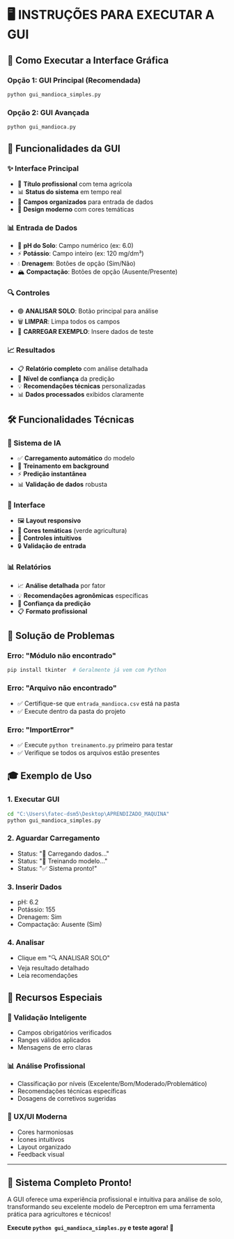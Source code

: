 # 🖥️ INSTRUÇÕES PARA EXECUTAR A GUI

## 🚀 Como Executar a Interface Gráfica

### Opção 1: GUI Principal (Recomendada)
```bash
python gui_mandioca_simples.py
```

### Opção 2: GUI Avançada
```bash  
python gui_mandioca.py
```

## 🎯 Funcionalidades da GUI

### ✨ Interface Principal
- 🌾 **Título profissional** com tema agrícola
- 📊 **Status do sistema** em tempo real
- 📝 **Campos organizados** para entrada de dados
- 🎨 **Design moderno** com cores temáticas

### 📊 Entrada de Dados
- 🧪 **pH do Solo**: Campo numérico (ex: 6.0)
- ⚡ **Potássio**: Campo inteiro (ex: 120 mg/dm³)
- 💧 **Drenagem**: Botões de opção (Sim/Não)
- 🏔️ **Compactação**: Botões de opção (Ausente/Presente)

### 🔍 Controles
- 🟢 **ANALISAR SOLO**: Botão principal para análise
- 🗑️ **LIMPAR**: Limpa todos os campos
- 📝 **CARREGAR EXEMPLO**: Insere dados de teste

### 📈 Resultados
- 📋 **Relatório completo** com análise detalhada
- 🎯 **Nível de confiança** da predição
- 💡 **Recomendações técnicas** personalizadas
- 📊 **Dados processados** exibidos claramente

## 🛠️ Funcionalidades Técnicas

### 🤖 Sistema de IA
- ✅ **Carregamento automático** do modelo
- 🔄 **Treinamento em background** 
- ⚡ **Predição instantânea**
- 📊 **Validação de dados** robusta

### 🎨 Interface
- 🖼️ **Layout responsivo** 
- 🎨 **Cores temáticas** (verde agricultura)
- 📱 **Controles intuitivos**
- 🔒 **Validação de entrada**

### 📊 Relatórios
- 📈 **Análise detalhada** por fator
- 💡 **Recomendações agronômicas** específicas
- 🎯 **Confiança da predição**
- 📋 **Formato profissional**

## 🔧 Solução de Problemas

### Erro: "Módulo não encontrado"
```bash
pip install tkinter  # Geralmente já vem com Python
```

### Erro: "Arquivo não encontrado"  
- ✅ Certifique-se que `entrada_mandioca.csv` está na pasta
- ✅ Execute dentro da pasta do projeto

### Erro: "ImportError"
- ✅ Execute `python treinamento.py` primeiro para testar
- ✅ Verifique se todos os arquivos estão presentes

## 🎓 Exemplo de Uso

### 1. Executar GUI
```bash
cd "C:\Users\fatec-dsm5\Desktop\APRENDIZADO_MAQUINA"
python gui_mandioca_simples.py
```

### 2. Aguardar Carregamento
- Status: "🔄 Carregando dados..."
- Status: "🤖 Treinando modelo..."  
- Status: "✅ Sistema pronto!"

### 3. Inserir Dados
- pH: 6.2
- Potássio: 155
- Drenagem: Sim
- Compactação: Ausente (Sim)

### 4. Analisar
- Clique em "🔍 ANALISAR SOLO"
- Veja resultado detalhado
- Leia recomendações

## 🌟 Recursos Especiais

### 🎯 Validação Inteligente
- Campos obrigatórios verificados
- Ranges válidos aplicados
- Mensagens de erro claras

### 📊 Análise Profissional
- Classificação por níveis (Excelente/Bom/Moderado/Problemático)
- Recomendações técnicas específicas
- Dosagens de corretivos sugeridas

### 🎨 UX/UI Moderna
- Cores harmoniosas
- Ícones intuitivos
- Layout organizado
- Feedback visual

---

## 🎉 Sistema Completo Pronto!

A GUI oferece uma experiência profissional e intuitiva para análise de solo, transformando seu excelente modelo de Perceptron em uma ferramenta prática para agricultores e técnicos!

**Execute `python gui_mandioca_simples.py` e teste agora! 🚀**
